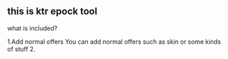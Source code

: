 ## this is ktr epock tool

what is included?

1.Add normal offers
 You can add normal offers such as skin or some kinds of stuff
2.
